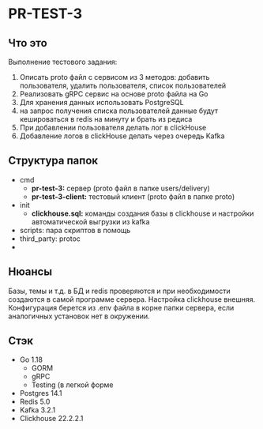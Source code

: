 # PR-TEST-3

## Что это

Выполнение тестового задания:
1. Описать proto файл с сервисом из 3 методов: добавить пользователя, удалить пользователя, список пользователей
2. Реализовать gRPC сервис на основе proto файла на Go
3. Для хранения данных использовать PostgreSQL
4. на запрос получения списка пользователей данные будут кешироваться в redis на минуту и брать из редиса
5. При добавлении пользователя делать лог в clickHouse
6. Добавление логов в clickHouse делать через очередь Kafka


## Структура папок

- cmd
  - **pr-test-3:** сервер (proto файл в папке users/delivery)
  - **pr-test-3-client:** тестовый клиент (proto файл в папке proto)
- init
  - **clickhouse.sql:** команды создания базы в clickhouse и настройки автоматической выгрузки из kafka
- scripts: пара скриптов в помощь
- third_party: protoc 
- 

## Нюансы

Базы, темы и т.д. в БД и redis проверяются и при необходимости создаются в самой программе сервера. Настройка clickhouse внешняя.
Конфигурация берется из .env файла в корне папки сервера, если аналогичных установок нет в окружении.


## Стэк

- Go 1.18
  - GORM
  - gRPC
  - Testing (в легкой форме
- Postgres 14.1
- Redis 5.0
- Kafka 3.2.1
- Clickhouse 22.2.2.1
